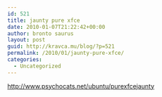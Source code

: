 ```yaml
---
id: 521
title: jaunty pure xfce
date: 2010-01-07T21:22:42+00:00
author: bronto saurus
layout: post
guid: http://kravca.mu/blog/?p=521
permalink: /2010/01/jaunty-pure-xfce/
categories:
  - Uncategorized
---
```

<http://www.psychocats.net/ubuntu/purexfcejaunty>